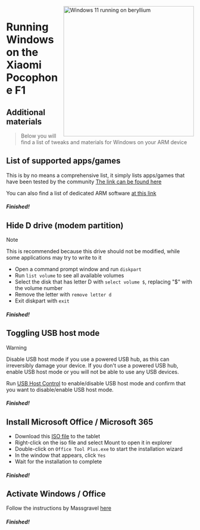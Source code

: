 <img align="right" src="https://github.com/n00b69/woa-beryllium/blob/main/beryllium.png" width="350" alt="Windows 11 running on beryllium">

# Running Windows on the Xiaomi Pocophone F1

## Additional materials
> Below you will find a list of tweaks and materials for Windows on your ARM device

## List of supported apps/games
This is by no means a comprehensive list, it simply lists apps/games that have been tested by the community
[The link can be found here](https://docs.google.com/spreadsheets/d/1XYuoySgYQE0HL573sA-0RGMX7I4lt5rWJuQ8Z8yRJNY/edit?usp=drivesdk)

You can also find a list of dedicated ARM software [at this link](https://armrepo.ver.lt/)

##### Finished!

## Hide D drive (modem partition)
> [!NOTE]
> This is recommended because this drive should not be modified, while some applications may try to write to it

- Open a command prompt window and run ```diskpart```
- Run ```list volume``` to see all available volumes
- Select the disk that has letter D with ```select volume $```, replacing "$" with the volume number
- Remove the letter with ```remove letter d```
- Exit diskpart with ```exit```

##### Finished!

## Toggling USB host mode
> [!Warning]
> Disable USB host mode if you use a powered USB hub, as this can irreversibly damage your device. If you don't use a powered USB hub, enable USB host mode or you will not be able to use any USB devices.

Run [USB Host Control](https://github.com/erdilS/Port-Windows-11-Xiaomi-Pad-5/releases/tag/USBHost) to enable/disable USB host mode and confirm that you want to disable/enable USB host mode.

##### Finished!

## Install Microsoft Office / Microsoft 365
- Download this [ISO file](https://mega.nz/file/hjAiSL4T#G7kOKpsUFpyL2UW9RQmY2e96urcQW5xZKdc7ciaNOy8) to the tablet
- Right-click on the iso file and select Mount to open it in explorer
- Double-click on ```Office Tool Plus.exe``` to start the installation wizard
- In the window that appears, click `Yes`
- Wait for the installation to complete

##### Finished!

## Activate Windows / Office
Follow the instructions by Massgravel [here](https://github.com/massgravel/Microsoft-Activation-Scripts)

##### Finished!





















